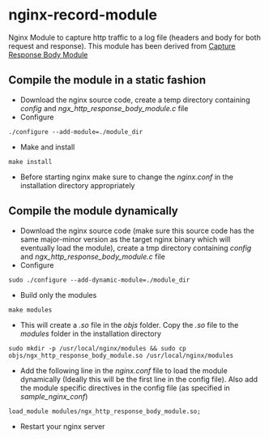 # nginx-record-module
Nginx Module to capture http traffic to a log file (headers and body for both request and response). This module has been derived from [Capture Response Body Module](http://github.com/ZigzagAK/ngx_http_response_body_module)

## Compile the module in a static fashion

- Download the nginx source code, create a temp directory containing *config* and *ngx_http_response_body_module.c* file
- Configure
```
./configure --add-module=./module_dir
```
- Make and install
```
make install
```
- Before starting nginx make sure to change the *nginx.conf* in the installation directory appropriately


## Compile the module dynamically

- Download the nginx source code (make sure this source code has the same major-minor version as the target nginx binary which will eventually load the module), create a tmp directory containing *config* and *ngx_http_response_body_module.c* file
- Configure
```
sudo ./configure --add-dynamic-module=./module_dir
```
- Build only the modules
```
make modules
```
- This will create a *.so* file in the *objs* folder. Copy the *.so* file to the *modules* folder in the installation directory
```
sudo mkdir -p /usr/local/nginx/modules && sudo cp objs/ngx_http_response_body_module.so /usr/local/nginx/modules
```
- Add the following line in the *nginx.conf* file to load the module dynamically (Ideally this will be the first line in the config file).
Also add the module specific directives in the config file (as specified in *sample_nginx_conf*)
```
load_module modules/ngx_http_response_body_module.so;
```
- Restart your nginx server
